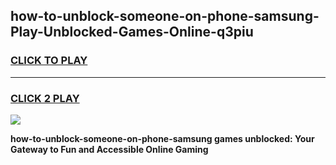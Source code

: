 
## how-to-unblock-someone-on-phone-samsung-Play-Unblocked-Games-Online-q3piu
<h3>
<a href="https://premium76.site?title=how-to-unblock-someone-on-phone-samsung&ref=25A">CLICK TO PLAY</a></h3>
<hr>

<h3>
<a href="https://premium76.site?title=how-to-unblock-someone-on-phone-samsung&ref=25A">CLICK 2 PLAY</a>
  
</h3>

<a href="https://premium76.site?title=how-to-unblock-someone-on-phone-samsung&ref=25A"><img src="https://clearcache.store/games.png"></a>


**how-to-unblock-someone-on-phone-samsung games unblocked: Your Gateway to Fun and Accessible Online Gaming**
